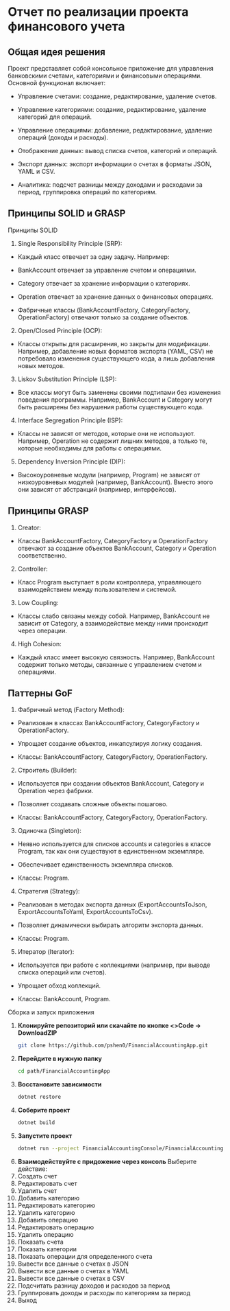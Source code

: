 Отчет по реализации проекта финансового учета
=
Общая идея решения
-
Проект представляет собой консольное приложение для управления банковскими счетами, категориями и финансовыми операциями. Основной функционал включает:

* Управление счетами: создание, редактирование, удаление счетов.

* Управление категориями: создание, редактирование, удаление категорий для операций.

* Управление операциями: добавление, редактирование, удаление операций (доходы и расходы).

* Отображение данных: вывод списка счетов, категорий и операций.

* Экспорт данных: экспорт информации о счетах в форматы JSON, YAML и CSV.

* Аналитика: подсчет разницы между доходами и расходами за период, группировка операций по категориям.

Принципы SOLID и GRASP
-
Принципы SOLID
1. Single Responsibility Principle (SRP):

* Каждый класс отвечает за одну задачу. Например:

* BankAccount отвечает за управление счетом и операциями.

* Category отвечает за хранение информации о категориях.

* Operation отвечает за хранение данных о финансовых операциях.

* Фабричные классы (BankAccountFactory, CategoryFactory, OperationFactory) отвечают только за создание объектов.

2. Open/Closed Principle (OCP):

* Классы открыты для расширения, но закрыты для модификации. Например, добавление новых форматов экспорта (YAML, CSV) не потребовало изменения существующего кода, а лишь добавления новых методов.

3. Liskov Substitution Principle (LSP):

* Все классы могут быть заменены своими подтипами без изменения поведения программы. Например, BankAccount и Category могут быть расширены без нарушения работы существующего кода.

4. Interface Segregation Principle (ISP):

* Классы не зависят от методов, которые они не используют. Например, Operation не содержит лишних методов, а только те, которые необходимы для работы с операциями.

5. Dependency Inversion Principle (DIP):

* Высокоуровневые модули (например, Program) не зависят от низкоуровневых модулей (например, BankAccount). Вместо этого они зависят от абстракций (например, интерфейсов).

Принципы GRASP
-
1. Creator:

* Классы BankAccountFactory, CategoryFactory и OperationFactory отвечают за создание объектов BankAccount, Category и Operation соответственно.

2. Controller:

* Класс Program выступает в роли контроллера, управляющего взаимодействием между пользователем и системой.

3. Low Coupling:

* Классы слабо связаны между собой. Например, BankAccount не зависит от Category, а взаимодействие между ними происходит через операции.

4. High Cohesion:

* Каждый класс имеет высокую связность. Например, BankAccount содержит только методы, связанные с управлением счетом и операциями.

Паттерны GoF
-
1. Фабричный метод (Factory Method):

* Реализован в классах BankAccountFactory, CategoryFactory и OperationFactory.

* Упрощает создание объектов, инкапсулируя логику создания.

* Классы: BankAccountFactory, CategoryFactory, OperationFactory.

2. Строитель (Builder):

* Используется при создании объектов BankAccount, Category и Operation через фабрики.

* Позволяет создавать сложные объекты пошагово.

* Классы: BankAccountFactory, CategoryFactory, OperationFactory.

3. Одиночка (Singleton):

* Неявно используется для списков accounts и categories в классе Program, так как они существуют в единственном экземпляре.

* Обеспечивает единственность экземпляра списков.

* Классы: Program.

4. Стратегия (Strategy):

* Реализован в методах экспорта данных (ExportAccountsToJson, ExportAccountsToYaml, ExportAccountsToCsv).

* Позволяет динамически выбирать алгоритм экспорта данных.

* Классы: Program.

5. Итератор (Iterator):

* Используется при работе с коллекциями (например, при выводе списка операций или счетов).

* Упрощает обход коллекций.

* Классы: BankAccount, Program.

Сборка и запуск приложения

1. **Клонируйте репозиторий или скачайте по кнопке <>Code → DownloadZIP**  
   ```sh
   git clone https://github.com/pshen0/FinancialAccountingApp.git
    ```
2. **Перейдите в нужную папку**
    ```sh
    cd path/FinancialAccountingApp
    ```
3. **Восстановите зависимости**
    ```sh
    dotnet restore
    ```
4. **Соберите проект**
    ```sh
    dotnet build
    ```
5. **Запустите проект**
    ```sh
    dotnet run --project FinancialAccountingConsole/FinancialAccountingConsole.csproj
    ```
6. **Взаимодействуйте с придожение через консоль**
Выберите действие:
1. Создать счет
2. Редактировать счет
3. Удалить счет
4. Добавить категорию
5. Редактировать категорию
6. Удалить категорию
7. Добавить операцию
8. Редактировать операцию
9. Удалить операцию
10. Показать счета
11. Показать категории
12. Показать операции для определенного счета
13. Вывести все данные о счетах в JSON
14. Вывести все данные о счетах в YAML
15. Вывести все данные о счетах в CSV
16. Подсчитать разницу доходов и расходов за период
17. Группировать доходы и расходы по категориям за период
0. Выход